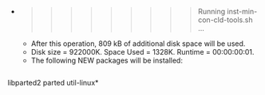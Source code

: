* >>>>>>>>> Running inst-min-con-cld-tools.sh ...
  * After this operation, 809 kB of additional disk space will be used.
  * Disk size = 922000K. Space Used = 1328K. Runtime = 00:00:00:01.
  * The following NEW packages will be installed:
  ```bash
libparted2 parted util-linux*
  ```

